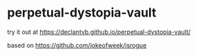 # perpetual-dystopia-vault

try it out at https://declantvb.github.io/perpetual-dystopia-vault/

based on https://github.com/jokeofweek/jsrogue
